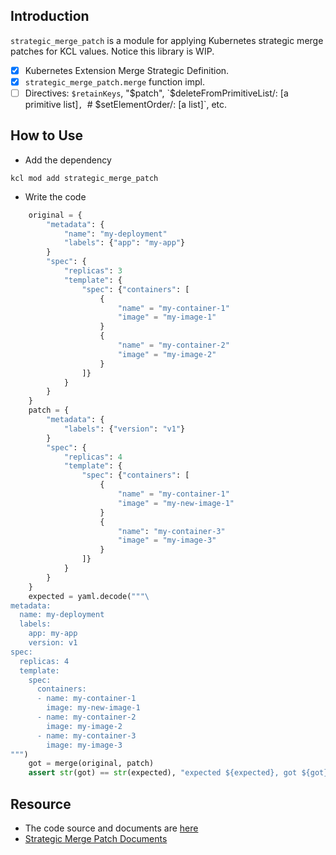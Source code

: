 ## Introduction

`strategic_merge_patch` is a module for applying Kubernetes strategic merge patches for KCL values. Notice this library is WIP.

+ [x] Kubernetes Extension Merge Strategic Definition.
+ [x] `strategic_merge_patch.merge` function impl.
+ [ ] Directives: `$retainKeys`, "$patch", `$deleteFromPrimitiveList/<keyOfPrimitiveList>: [a primitive list]`, `# $setElementOrder/<keyOfList>: [a list]`, etc.

## How to Use

+ Add the dependency

```shell
kcl mod add strategic_merge_patch
```

+ Write the code

```python
    original = {
        "metadata": {
            "name": "my-deployment"
            "labels": {"app": "my-app"}
        }
        "spec": {
            "replicas": 3
            "template": {
                "spec": {"containers": [
                    {
                        "name" = "my-container-1"
                        "image" = "my-image-1"
                    }
                    {
                        "name" = "my-container-2"
                        "image" = "my-image-2"
                    }
                ]}
            }
        }
    }
    patch = {
        "metadata": {
            "labels": {"version": "v1"}
        }
        "spec": {
            "replicas": 4
            "template": {
                "spec": {"containers": [
                    {
                        "name" = "my-container-1"
                        "image" = "my-new-image-1"
                    }
                    {
                        "name": "my-container-3"
                        "image" = "my-image-3"
                    }
                ]}
            }
        }
    }
    expected = yaml.decode("""\
metadata:
  name: my-deployment
  labels:
    app: my-app
    version: v1
spec:
  replicas: 4
  template:
    spec:
      containers:
      - name: my-container-1
        image: my-new-image-1
      - name: my-container-2
        image: my-image-2
      - name: my-container-3
        image: my-image-3
""")
    got = merge(original, patch)
    assert str(got) == str(expected), "expected ${expected}, got ${got}"
```

## Resource

+ The code source and documents are [here](https://github.com/kcl-lang/artifacthub/tree/main/strategic_merge_patch)
+ [Strategic Merge Patch Documents](https://github.com/kubernetes/community/blob/master/contributors/devel/sig-api-machinery/strategic-merge-patch.md)
